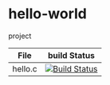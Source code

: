 # hello-world
project


File|build Status
---|---
hello.c|[![Build Status](https://travis-ci.com/dolipn/hello-world.svg?branch=master)](https://travis-ci.com/dolipn/hello-world)
